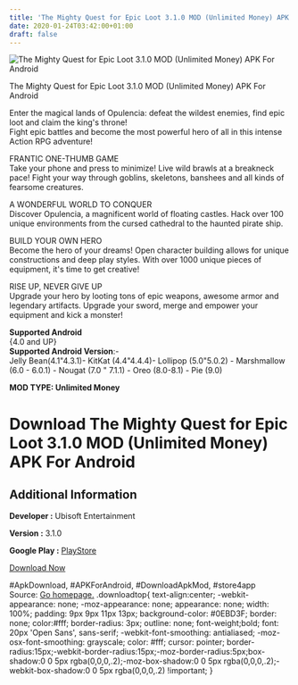 ```yaml
---
title: 'The Mighty Quest for Epic Loot 3.1.0 MOD (Unlimited Money) APK For Android'
date: 2020-01-24T03:42:00+01:00
draft: false
---
```


![The Mighty Quest for Epic Loot 3.1.0 MOD (Unlimited Money) APK For Android](https://i0.wp.com/apkhome.net/wp-content/uploads/2020/01/The-Mighty-Quest-for-Epic-Loot-3.1.0-MOD-Unlimited-Money.png "The Mighty Quest for Epic Loot 3.1.0 MOD (Unlimited Money) APK For Android")

  

The Mighty Quest for Epic Loot 3.1.0 MOD (Unlimited Money) APK For Android

Enter the magical lands of Opulencia: defeat the wildest enemies, find epic loot and claim the king's throne!  
Fight epic battles and become the most powerful hero of all in this intense Action RPG adventure!

FRANTIC ONE-THUMB GAME  
Take your phone and press to minimize! Live wild brawls at a breakneck pace! Fight your way through goblins, skeletons, banshees and all kinds of fearsome creatures.

A WONDERFUL WORLD TO CONQUER  
Discover Opulencia, a magnificent world of floating castles. Hack over 100 unique environments from the cursed cathedral to the haunted pirate ship.

BUILD YOUR OWN HERO  
Become the hero of your dreams! Open character building allows for unique constructions and deep play styles. With over 1000 unique pieces of equipment, it's time to get creative!

RISE UP, NEVER GIVE UP  
Upgrade your hero by looting tons of epic weapons, awesome armor and legendary artifacts. Upgrade your sword, merge and empower your equipment and kick a monster!

**Supported Android**  
{4.0 and UP}  
**Supported Android Version**:-  
Jelly Bean(4.1"4.3.1)- KitKat (4.4"4.4.4)- Lollipop (5.0"5.0.2) - Marshmallow (6.0 - 6.0.1) - Nougat (7.0 " 7.1.1) - Oreo (8.0-8.1) - Pie (9.0)

**MOD TYPE: Unlimited Money**

Download The Mighty Quest for Epic Loot 3.1.0 MOD (Unlimited Money) APK For Android
===================================================================================

Additional Information
----------------------

**Developer :** Ubisoft Entertainment

**Version :** 3.1.0

**Google Play :** [PlayStore](https://play.google.com/store/apps/details?id=com.ubisoft.mightyquest)

  

[Download Now](https://store4app.co/post/the-mighty-quest-for-epic-loot-3-1-0-mod-unlimited-money-apk-for-android_1579779983)

  
#ApkDownload, #APKForAndroid, #DownloadApkMod, #store4app  
Source: [Go homepage.](https://store4app.co/post/the-mighty-quest-for-epic-loot-3-1-0-mod-unlimited-money-apk-for-android_1579779983) .downloadtop{ text-align:center; -webkit-appearance: none; -moz-appearance: none; appearance: none; width: 100%; padding: 9px 9px 11px 13px; background-color: #0EBD3F; border: none; color:#fff; border-radius: 3px; outline: none; font-weight;bold; font: 20px 'Open Sans', sans-serif; -webkit-font-smoothing: antialiased; -moz-osx-font-smoothing: grayscale; color: #fff; cursor: pointer; border-radius:15px;-webkit-border-radius:15px;-moz-border-radius:5px;box-shadow:0 0 5px rgba(0,0,0,.2);-moz-box-shadow:0 0 5px rgba(0,0,0,.2);-webkit-box-shadow:0 0 5px rgba(0,0,0,.2) !important; }